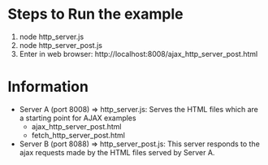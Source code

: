 # Steps to Run the example
1. node http_server.js
2. node http_server_post.js
3. Enter in web browser: http://localhost:8008/ajax_http_server_post.html

# Information
- Server A (port 8008) => http_server.js: Serves the HTML files which are a starting point for AJAX examples
    - ajax_http_server_post.html
    - fetch_http_server_post.html
- Server B (port 8088) => http_server_post.js: This server responds to the ajax requests made by the HTML files served by Server A.
